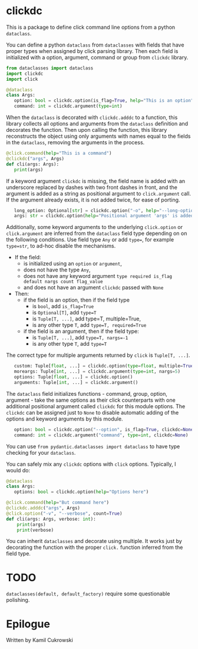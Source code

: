 # clickdc

This is a package to define click command line options from a python `dataclass`.

You can define a python `dataclass` from `dataclasses` with fields that have
proper types when assigned by click parsing library. Then each field is
initialized with a option, argument, command or group from `clickdc` library.

```python
from dataclasses import dataclass
import clickdc
import click

@dataclass
class Args:
   option: bool = clickdc.option(is_flag=True, help="This is an option")
   command: int = clickdc.argument(type=int)
```

When the `dataclass` is decorated with `clickdc.adddc` to a function, this
library collects all options and arguments from the `dataclass` definition and
decorates the function. Then upon calling the function, this library
reconstructs the object using only arguments with names equal to the fields in
the `dataclass`, removing the arguments in the process.

```python
@click.command(help="This is a command")
@clickdc("args", Args)
def cli(args: Args):
   print(args)
```

If a keyword argument `clickdc` is missing, the field name is added with
an underscore replaced by dashes with two front dashes in front, and the
argument is added as a string as positional argument to `click.argument`
call. If the argument already exists, it is not added twice, for ease
of porting.

```python
   long_option: Optional[str] = clickdc.option("-o", help="--long-option is added automatically")
   args: str = clickdc.option(help="Positional argument 'args' is added automatically")
```


Additionally, some keyword arguments to the underlying `click.option` or
`click.argument` are inferred from the `dataclass` field type depending on
on the following conditions. Use field type `Any` or add `type=`, for example
`type=str`, to ad-hoc disable the mechanisms.

- If the field:
   - is initialized using an `option` or `argument`,
   - does not have the type `Any`,
   - does not have any keyword argument `type required is_flag default nargs count flag_value`
   - and does not have an argument `clickdc` passed with `None`
- Then:
  - if the field is an option, then if the field type
      - is `bool`, add `is_flag=True`
      - is `Optional[T]`, add `type=T`
      - is `Tuple[T, ...]`, add type=T, multiple=True,
      - is any other type `T`, add `type=T, required=True`
  - if the field is an argument, then if the field type:
      - is `Tuple[T, ...]`, add `type=T, nargs=-1`
      - is any other type `T`, add `type=T`

The correct type for multiple arguments returned by `click` is `Tuple[T, ...]`.

```python
   custom: Tuple[float, ...] = clickdc.option(type=float, multiple=True)
   moreargs: Tuple[int, ...] = clickdc.argument(type=int, nargs=5)
   options: Tuple[float, ...] = clickdc.option()
   arguments: Tuple[int, ...] = clickdc.argument()
```


The `dataclass` field initializes functions - command, group, option, argument - take the
same options as their click counterparts with one additional positional
argument called `clickdc` for this module options. The `clickdc` can be assigned
just to `None` to disable automatic adding of the options and keyword
arguments by this module.

```python
   option: bool = clickdc.option("--option", is_flag=True, clickdc=None)
   command: int = clickdc.argument("command", type=int, clickdc=None)
```

You can use `from pydantic.dataclasses import dataclass` to have type checking
for your `dataclass`.

You can safely mix any `clickdc` options with `click` options. Typically, I
would do:

```python
@dataclass
class Args:
   options: bool = clickdc.option(help="Options here")

@click.command(help="But command here")
@clickdc.adddc("args", Args)
@click.option("-v", "--verbose", count=True)
def cli(args: Args, verbose: int):
    print(args)
    print(verbose)
```

You can inherit `dataclasses` and decorate using multiple. It works just by
decorating the function with the proper `click.` function inferred from the
field type.

# TODO

`dataclasses(default, default_factory)` require some questionable polishing.

# Epilogue

Written by Kamil Cukrowski

